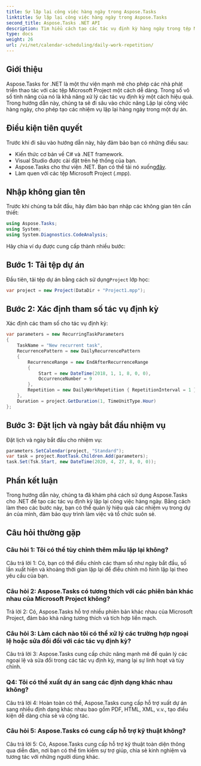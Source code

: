 ```yaml
---
title: Sự lặp lại công việc hàng ngày trong Aspose.Tasks
linktitle: Sự lặp lại công việc hàng ngày trong Aspose.Tasks
second_title: Aspose.Tasks .NET API
description: Tìm hiểu cách tạo các tác vụ định kỳ hàng ngày trong tệp Microsoft Project bằng Aspose.Tasks cho .NET. Tăng năng suất và tổ chức một cách dễ dàng.
type: docs
weight: 26
url: /vi/net/calendar-scheduling/daily-work-repetition/
---
```

## Giới thiệu

Aspose.Tasks for .NET là một thư viện mạnh mẽ cho phép các nhà phát triển thao tác với các tệp Microsoft Project một cách dễ dàng. Trong số vô số tính năng của nó là khả năng xử lý các tác vụ định kỳ một cách hiệu quả. Trong hướng dẫn này, chúng ta sẽ đi sâu vào chức năng Lặp lại công việc hàng ngày, cho phép tạo các nhiệm vụ lặp lại hàng ngày trong một dự án.

## Điều kiện tiên quyết

Trước khi đi sâu vào hướng dẫn này, hãy đảm bảo bạn có những điều sau:

- Kiến thức cơ bản về C# và .NET framework.
- Visual Studio được cài đặt trên hệ thống của bạn.
-  Aspose.Tasks cho thư viện .NET. Bạn có thể tải nó xuống[đây](https://releases.aspose.com/tasks/net/).
- Làm quen với các tệp Microsoft Project (.mpp).

## Nhập không gian tên

Trước khi chúng ta bắt đầu, hãy đảm bảo bạn nhập các không gian tên cần thiết:

```csharp
using Aspose.Tasks;
using System;
using System.Diagnostics.CodeAnalysis;


```

Hãy chia ví dụ được cung cấp thành nhiều bước:

## Bước 1: Tải tệp dự án

Đầu tiên, tải tệp dự án bằng cách sử dụng`Project` lớp học:

```csharp
var project = new Project(DataDir + "Project1.mpp");
```

## Bước 2: Xác định tham số tác vụ định kỳ

Xác định các tham số cho tác vụ định kỳ:

```csharp
var parameters = new RecurringTaskParameters
{
    TaskName = "New recurrent task",
    RecurrencePattern = new DailyRecurrencePattern
    {
        RecurrenceRange = new EndAfterRecurrenceRange
        {
            Start = new DateTime(2018, 1, 1, 8, 0, 0),
            OccurrenceNumber = 9
        },
        Repetition = new DailyWorkRepetition { RepetitionInterval = 1 }
    },
    Duration = project.GetDuration(1, TimeUnitType.Hour)
};
```

## Bước 3: Đặt lịch và ngày bắt đầu nhiệm vụ

Đặt lịch và ngày bắt đầu cho nhiệm vụ:

```csharp
parameters.SetCalendar(project, "Standard");
var task = project.RootTask.Children.Add(parameters);
task.Set(Tsk.Start, new DateTime(2020, 4, 27, 8, 0, 0));
```

## Phần kết luận

Trong hướng dẫn này, chúng ta đã khám phá cách sử dụng Aspose.Tasks cho .NET để tạo các tác vụ định kỳ lặp lại công việc hàng ngày. Bằng cách làm theo các bước này, bạn có thể quản lý hiệu quả các nhiệm vụ trong dự án của mình, đảm bảo quy trình làm việc và tổ chức suôn sẻ.

## Câu hỏi thường gặp

### Câu hỏi 1: Tôi có thể tùy chỉnh thêm mẫu lặp lại không?

Câu trả lời 1: Có, bạn có thể điều chỉnh các tham số như ngày bắt đầu, số lần xuất hiện và khoảng thời gian lặp lại để điều chỉnh mô hình lặp lại theo yêu cầu của bạn.

### Câu hỏi 2: Aspose.Tasks có tương thích với các phiên bản khác nhau của Microsoft Project không?

Trả lời 2: Có, Aspose.Tasks hỗ trợ nhiều phiên bản khác nhau của Microsoft Project, đảm bảo khả năng tương thích và tích hợp liền mạch.

### Câu hỏi 3: Làm cách nào tôi có thể xử lý các trường hợp ngoại lệ hoặc sửa đổi đối với các tác vụ định kỳ?

Câu trả lời 3: Aspose.Tasks cung cấp chức năng mạnh mẽ để quản lý các ngoại lệ và sửa đổi trong các tác vụ định kỳ, mang lại sự linh hoạt và tùy chỉnh.

### Q4: Tôi có thể xuất dự án sang các định dạng khác nhau không?

Câu trả lời 4: Hoàn toàn có thể, Aspose.Tasks cung cấp hỗ trợ xuất dự án sang nhiều định dạng khác nhau bao gồm PDF, HTML, XML, v.v., tạo điều kiện dễ dàng chia sẻ và cộng tác.

### Câu hỏi 5: Aspose.Tasks có cung cấp hỗ trợ kỹ thuật không?

Câu trả lời 5: Có, Aspose.Tasks cung cấp hỗ trợ kỹ thuật toàn diện thông qua diễn đàn, nơi bạn có thể tìm kiếm sự trợ giúp, chia sẻ kinh nghiệm và tương tác với những người dùng khác.